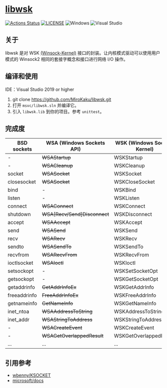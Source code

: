 # [libwsk](https://github.com/mirokaku/libwsk)

[![Actions Status](https://github.com/MiroKaku/libwsk/workflows/CodeQL/badge.svg)](https://github.com/MiroKaku/libwsk/actions)
[![LICENSE](https://img.shields.io/badge/license-MIT-blue.svg)](https://github.com/MiroKaku/libwsk/blob/master/LICENSE)
![Windows](https://img.shields.io/badge/Windows-10%20RS2+-orange.svg)
![Visual Studio](https://img.shields.io/badge/Visual%20Studio-2019-purple.svg)

## 关于

libwsk 是对 WSK [(Winsock-Kernel)](https://docs.microsoft.com/en-us/windows-hardware/drivers/network/introduction-to-winsock-kernel) 接口的封装。让内核模式驱动可以使用用户模式的 Winsock2 相同的套接字概念和接口进行网络 I/O 操作。

## 编译和使用

IDE：Visual Studio 2019 or higher

1. git clone https://github.com/MiroKaku/libwsk.git
2. 打开 `msvc/libwsk.sln` 并编译它。
3. 引入 `libwsk.lib` 到你的项目。参考 `unittest`。

## 完成度

| BSD sockets   | WSA (Windows Sockets API)    | WSK (Windows Sockets Kernel) | State  
| ---           | ---                          | ---                          | :----: 
| -             | ~~WSAStartup~~               | WSKStartup                   |   √    
| -             | ~~WSACleanup~~               | WSKCleanup                   |   √    
| socket        | ~~WSASocket~~                | WSKSocket                    |   √    
| closesocket   | ~~WSASocket~~                | WSKCloseSocket               |   √    
| bind          | -                            | WSKBind                      |   √    
| listen        | -                            | WSKListen                    |   √    
| connect       | ~~WSAConnect~~               | WSKConnect                   |   √    
| shutdown      | ~~WSA[Recv/Send]Disconnect~~ | WSKDisconnect                |   √    
| accept        | ~~WSAAccept~~                | WSKAccept                    |   √    
| send          | ~~WSASend~~                  | WSKSend                      |   √    
| recv          | ~~WSARecv~~                  | WSKRecv                      |   √    
| sendto        | ~~WSASendTo~~                | WSKSendTo                    |   √    
| recvfrom      | ~~WSARecvFrom~~              | WSKRecvFrom                  |   √    
| ioctlsocket   | ~~WSAIoctl~~                 | WSKIoctl                     |   √    
| setsockopt    | -                            | WSKSetSocketOpt              |   √    
| getsockopt    | -                            | WSKGetSocketOpt              |   √    
| getaddrinfo   | ~~GetAddrInfoEx~~            | WSKGetAddrInfo               |   √    
| freeaddrinfo  | ~~FreeAddrInfoEx~~           | WSKFreeAddrInfo              |   √    
| getnameinfo   | ~~GetNameInfo~~              | WSKGetNameInfo               |   √    
| inet_ntoa     | ~~WSAAddressToString~~       | WSKAddressToString           |   √    
| inet_addr     | ~~WSAStringToAddress~~       | WSKStringToAddress           |   √    
| -             | ~~WSACreateEvent~~           | WSKCreateEvent               |   √    
| -             | ~~WSAGetOverlappedResult~~   | WSKGetOverlappedResult       |   √    
| ...           | ...                          | ...                          |   -    

## 引用参考

* [wbenny/KSOCKET](https://github.com/wbenny/KSOCKET)
* [microsoft/docs](https://docs.microsoft.com/zh-cn/windows-hardware/drivers/network/introduction-to-winsock-kernel)
